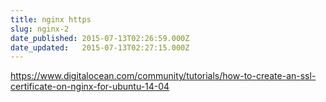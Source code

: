 ```yaml
---
title: nginx https
slug: nginx-2
date_published: 2015-07-13T02:26:59.000Z
date_updated:   2015-07-13T02:27:15.000Z
---
```


https://www.digitalocean.com/community/tutorials/how-to-create-an-ssl-certificate-on-nginx-for-ubuntu-14-04
